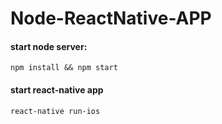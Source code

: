 # Node-ReactNative-APP

#### start node server:
```
npm install && npm start
```

#### start react-native app
```
react-native run-ios
```
